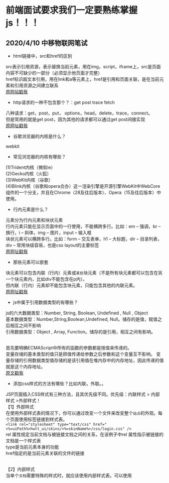 # 前端面试要求我们一定要熟练掌握js！！！

## 2020/4/10 中移物联网笔试

- html链接中，src和href的区别

src表示引用资源，表示替换当前元素，用在img，script，iframe上，src是页面内容不可缺少的一部分（必须显示他页面才完整）<br/>
href标识超文本引用，用在link和a等元素上，href是引用和页面关联，是在当前元素和引用资源之间建立联系<br/>
[原网站戳我](https://blog.csdn.net/binlety/article/details/81448195)

- http请求的一种不包含那个？：get post trace fetch

八种请求：get，post，put， options，head，delete，trace，connect。<br/>
但是常用的就是get post，因为其他的请求都可以通过get post间接实现<br/>
[原网址戳我](https://www.cnblogs.com/baiqiantao/p/7672471.html)<br/>

- 谷歌浏览器的内核是什么？

webkit

- 常见浏览器的内核有哪些？

(1)Trident内核（微软ie）<br/>
(2)Gecko内核（火狐）<br/>
(3)WebKit内核（谷歌）<br/>
(4)Blink内核（谷歌和opera合办）这一渲染引擎是开源引擎WebKit中WebCore组件的一个分支，并且在Chrome（28及往后版本）、Opera（15及往后版本）中使用。<br/>

- 行内元素是什么？

元素分为行内元素和块状元素<br/>
行内元素只能在显示页面中的一行使用，不能横跨多行。比如：em – 强调，br – 换行，i – 斜体，img – 图片，input – 输入框<br/>
块状元素可以横跨多行。比如：form – 交互表单，h1 – 大标题，dir – 目录列表，div – 常用块级容易，也是css layout的主要标签<br/>
[原网址戳我](https://blog.csdn.net/web_ys/article/details/54629298)
- 那些元素可以嵌套

块元素可以包含内联（行内）元素或`某些`块元素（不是所有块元素都可以包含在另一个块元素内，比如div不能包含在p内）。<br/>
但内联（行内）元素却不能包含块元素，只能包含其他的内联元素。<br/>
[原网址戳我](https://blog.csdn.net/weixin_45761317/article/details/103103062)<br/>

- js中属于引用数据类型的有哪些？

js的六大数据类型：Number, String, Boolean, Undefined , Null , Object<br/>
基本数据类型：Number,String,Boolean,Undefined, Null。储存的是值，赋值之后相互之间不影响<br/>
引用数据类型：Object , Array, Function。储存的是引用，相互之间有影响。<br/><br/>

首先要明确ECMAScript中所有的函数的参数都是按值来传递的。<br/>
变量存储的基本类型的值只是把值传递给参数之后参数和这个变量互不影响。
变量存储的引用数据类型值存储的是该引用值在堆内存中的内存地址，因此传递的值就是这个内存地址。<br/>
[原文戳我](https://blog.csdn.net/sunday97/article/details/84869727)

- 添加css样式的方法有哪些？比如内联，外联。。

JSP页面插入CSS样式有三种方法，且其优先级不同。优先级：内联样式 > 内部样式 >外部样式！<br/>
【1】外部样式<br/>
在使用外部样式表的情况下，你可以通过改变一个文件来改变整个`站点`的外观。每个页面使用<link>标签链接到样式表。<br/>
`<link rel="stylesheet" type="text/css" href="<%=uiPath%>hwtt_ui/skins/<%=skinName%>/css/login.css" />`<br/>
rel 属性规定当前文档与被链接文档之间的关系，在该例子中rel 属性指示被链接的文档是一个样式表<br/>
type是当前元素本身的功能<br/>
href指定的是当前元素关联的文件的链接<br/><br/>

【2】内部样式<br/>
当单个`文档`需要特殊的样式时，就应该使用内部样式表。可以使用<style>标签在文档头部定义内部样式表。<br/>
  ```
   <style type="text/css">
        .loginBtn{
            display:block;
            cursor: pointer;
            height: 32px;
            margin-bottom: 1px;
            width: 100px;
        }
    </style>
  ```

【3】内联样式（inline style）<br/>
由于要将表现和内容混杂在一起，内联样式会损失掉样式表的许多优势。请慎用这种方法，例如当样式仅需要在`一个元素上应用一次`时。要使用内联样式，你需要在相关的标签内使用样式（style）属性。Style属性可以包含任何CSS属性。<br/>
`<input type="text" name="authCode" style="vertical-align: middle" />`<br/>
type是当前元素本身的功能<br/>
name是为了之后设置css样式时方便引用<br/>
style直接设置了css样式<br/><br/>

[原链接戳我](https://blog.csdn.net/J080624/article/details/69557267?depth_1-utm_source=distribute.pc_relevant.none-task-blog-OPENSEARCH-5&utm_source=distribute.pc_relevant.none-task-blog-OPENSEARCH-5)<br/><br/>

【4】如果插入的不是css而是js，则用<script> js们 <script/>在html中插入


## 和谁学，等一些公司的前端问题
- ul有序，ol无序吗？

列表(ul无序ol有序)。他们的全名分别是：unordered list，ordered list
```
<ul type="disc">  <!-- 实心圆 -->
        <li>早上</li>
        <li>中午</li>
        <li>晚上</li>
</ul>
 
 <ol type="A" start="5">  <!-- 显示英文字母 从E开始 -->
        <li>香蕉</li>
        <li>苹果</li>
        <li>橙子</li>
 </ol>
```

- http的特点，他和https的区别
  - 什么是HTTP：`超文本传输协议`，是一个基于请求与响应，无状态的，应用层的协议，常基于`TCP/IP协议传输数据`，互联网上应用最为广泛的一种网络协议,所有的WWW文件都必须遵守这个标准。设计HTTP的初衷是为了提供一种发布和接收`HTML页面`的方法。和https比，http是原始的，不安全的，因为他会收集密码和信用卡信息
  - 什么是HTTPS：《图解HTTP》这本书中曾提过`HTTPS是身披SSL外壳的HTTP`。HTTPS是一种通过计算机网络进行安全通信的传输协议，经由HTTP进行通信，利用SSL/TLS建立全信道，`加密数据包`。HTTPS使用的主要目的是提供对网站服务器的身份认证，同时保护交换数据的隐私与完整性。<br/>
PS:TLS是传输层加密协议，前身是SSL协议，由网景公司1995年发布，有时候两者不区分。



- 一个高为k的二叉树，他最多有2^k-1个节点吗？以及类似和二叉树深度，节点相关的公式类的题目

- 浏览器的两种储存方式
 
  我们从前端的角度了解一下浏览器存储，我们常见且常用的存储方式主要由两种：cookie、webStorage（localStorage和sessionStorage）。下面我们来一一认识它们
  - cookie
  
    Cookie基于HTTP规范，用来识别用户。<br/>
    Cookie是服务器发送到浏览器的一小段数据，会在浏览器下次向同一服务器再发起请求时被携带并发送到服务器上。<br/>
    Cookie诞生之初的作用就是解决HTTP的无状态请求，用来`记录一些用户相关的一些状态`。
    - 会话状态管理（如用户登录状态、购物车、游戏分数或其它需要记录的信息）
    - 个性化设置（如用户自定义设置、主题等）
    - 浏览器行为跟踪（如跟踪分析用户行为等）<br/>
    
    因为一些前端交互的需要，后来cookie也被用于`存储一些客户端的数据`。<br/>
    Cookie的原生api不友好，需要自行封装一下。下面是封装后的方法。

  - webstorage
  
    HTML5 提供了两种在客户端存储数据的新方法：`localStorage`和`sessionStorage`，挂载在window对象下。
    `webStorage`是`本地`存储，数据不是由服务器请求传递的。从而它可以存储大量的数据，而不影响网站的性能。
    Web Storage的目的是为了克服由cookie带来的一些限制，当`数据`需要被严格控制在`客户端`上时，无须持续地将数据发回服务器。比如客户端需要保存的一些用户行为或数据，或从接口获取的一些短期内不会更新的数据，我们就可以利用Web Storage来存储。
    - localStorage的生命周期是永久性的。localStorage存储的数据，即使关闭浏览器，也不会让数据消失，除非主动的去删除数据。如果 想设置失效时间，需自行封装。
    - sessionStorage 的生命周期是在浏览器关闭前。<br/>
　　  特性：<br/>
      关闭浏览器sessionStorage 失效；<br/>
      页面刷新不会消除数据；<br/>
      只有在当前页面打开的链接，才可以访sessionStorage的数据，使用window.open打开页面和改变localtion.href方式都可以获取到


- git add是把文件保存到git的缓存区吗？

  工作目录-(git add)->暂存区-(git commit)->数据目录-(git push)->git hub仓库
  
#### 网易，树根
1. flex布局调整使列

2. 流布局怎样的，瀑布布局又怎样

3. 清除float怎么实现

4. 浏览器localstorage的api

- span是不是块状布局<br/>
不是

5. 同步和异步
